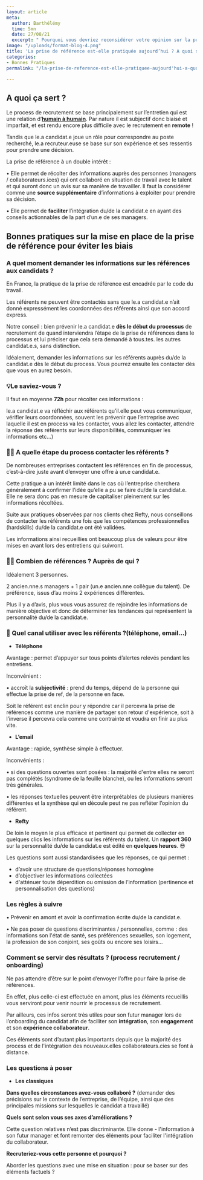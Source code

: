 ```yaml
---
layout: article
meta:
  author: Barthélémy
  time: 5mn
  date: 27/08/21
  excerpt: " Pourquoi vous devriez reconsidérer votre opinion sur la prise de référence"
image: "/uploads/format-blog-4.png"
title: 'La prise de référence est-elle pratiquée aujourd’hui ? A quoi sert elle ? '
categories:
- Bonnes Pratiques
permalink: "/la-prise-de-reference-est-elle-pratiquee-aujourd'hui-a-quoi-ça-sert/"

---
```

## A quoi ça sert ?

Le process de recrutement se base principalement sur l’entretien qui est une relation d’[**humain à humain**](https://blog.refty.co/intuition-un-indicateur-fiable-en-entretien/). Par nature il est subjectif donc biaisé et imparfait, et est rendu encore plus difficile avec le recrutement en **remote** !

Tandis que le.a candidat.e joue un rôle pour correspondre au poste recherché, le.a recruteur.euse se base sur son expérience et ses ressentis pour prendre une décision.

La prise de référence à un double intérêt :

•  Elle permet de récolter des informations auprès des personnes (managers / collaborateurs.ices) qui ont collaboré en situation de travail avec le talent et qui auront donc un avis sur sa manière de travailler. Il faut la considérer comme une **source supplémentaire** d’informations à exploiter pour prendre sa décision.

•  Elle permet de **faciliter** l’intégration du/de la candidat.e en ayant des conseils actionnables de la part d’un.e de ses managers.

## Bonnes pratiques sur la mise en place de la prise de référence pour éviter les biais

### A quel moment demander les informations sur les références aux candidats ?

En France, la pratique de la prise de référence est encadrée par le code du travail.

Les référents ne peuvent être contactés sans que le.a candidat.e n’ait donné expressément les coordonnées des référents ainsi que son accord express.

Notre conseil : bien prévenir le.a candidat.e **dès le début du processus** de recrutement de quand interviendra l’étape de la prise de références dans le processus et lui préciser que cela sera demandé à tous.tes. les autres candidat.e.s, sans distinction.

Idéalement, demander les informations sur les référents auprès du/de la candidat.e dès le début du process. Vous pourrez ensuite les contacter dès que vous en aurez besoin.

### 💡Le saviez-vous ?

Il  faut en moyenne **72h** pour récolter ces informations :

le.a candidat.e va réfléchir aux référents qu’il.elle peut vous communiquer, vérifier leurs coordonnées, souvent les prévenir que l’entreprise avec laquelle il est en process va les contacter, vous allez les contacter, attendre la réponse des référents sur leurs disponibilités, communiquer les informations etc...)

### 🚴‍♂️ A quelle étape du process contacter les référents ?

De nombreuses entreprises contactent les références en fin de processus, c’est-à-dire juste avant d’envoyer une offre à un.e candidat.e.

Cette pratique a un intérêt limité dans le cas où l’entreprise cherchera généralement à confirmer l’idée qu’elle a pu se faire du/de la candidat.e. Elle ne sera donc pas en mesure de capitaliser pleinement sur les informations récoltées.

Suite aux pratiques observées par nos clients chez Refty, nous conseillons de contacter les référents une fois que les compétences professionnelles (hardskills) du/de la candidat.e ont été validées.

Les informations ainsi recueillies ont beaucoup plus  de valeurs pour être mises en avant lors des entretiens qui suivront.

### 👮‍♀️ Combien de références ? Auprès de qui ?

Idéalement 3 personnes.

2 ancien.nne.s managers + 1 pair (un.e ancien.nne collègue du talent). De préférence, issus d’au moins 2 expériences différentes.

Plus il y a d’avis, plus vous vous assurez de rejoindre les informations de manière objective et donc de déterminer les tendances qui représentent la personnalité du/de la candidat.e.

### 💌  Quel canal utiliser avec les référents ?(téléphone, email…)

* **Téléphone**

Avantage : permet d’appuyer sur tous points d’alertes relevés pendant les entretiens.

Inconvénient :

•  accroît la **subjectivité** : prend du temps, dépend de la personne qui effectue la prise de ref, de la personne en face.

Soit le référent est enclin pour y répondre car il percevra la prise de références comme une manière de partager son retour d'expérience, soit à l’inverse il percevra cela comme une contrainte et voudra en finir au plus vite.

* **L’email**

Avantage : rapide, synthèse simple à effectuer.

Inconvénients :

• si des questions ouvertes sont posées : la majorité d'entre elles ne seront pas complétés (syndrome de la feuille blanche), ou les informations seront très générales.

• les réponses textuelles peuvent être interprétables de plusieurs manières différentes et la synthèse qui en découle peut ne pas refléter l’opinion du référent.

* **Refty**

De loin le moyen le plus efficace et pertinent qui permet de collecter en quelques clics les informations sur les référents du talent.  Un **rapport 360** sur la personnalité du/de la candidat.e est édité en **quelques heures**. 😎

Les questions sont aussi standardisées que les réponses, ce qui permet :

* d’avoir une structure de questions/réponses homogène
* d’objectiver les informations collectées
* d'atténuer toute déperdition ou omission de l’information (pertinence et personnalisation des questions)

### Les règles à suivre

• Prévenir en amont et avoir la confirmation écrite du/de la candidat.e.

• Ne pas poser de questions discriminantes / personnelles, comme : des informations son l'état de santé, ses préférences sexuelles, son logement, la profession de son conjoint, ses goûts ou encore ses loisirs…

### Comment se servir des résultats ? (process recrutement / onboarding)

Ne pas attendre d’être sur le point d’envoyer l’offre pour faire la prise de références.

En effet, plus celle-ci est effectuée en amont, plus les éléments recueillis vous serviront pour venir nourrir le processus de recrutement.

Par ailleurs, ces infos seront très utiles pour son futur manager lors de l’onboarding du candidat afin de faciliter son **intégration**, son **engagement** et son **expérience collaborateur**.

Ces éléments sont d’autant plus importants depuis que la majorité des process et de l'intégration des nouveaux.elles collaborateurs.cies se font à distance.

### Les questions à poser

* **Les classiques**

**Dans quelles circonstances avez-vous collaboré ?** (demander des précisions sur le contexte de l’entreprise, de l’équipe, ainsi que des principales missions sur lesquelles le candidat a travaillé)

**Quels sont selon vous ses axes d’améliorations ?**

Cette question relatives n’est pas discriminante. Elle donne - l'information à son futur manager et font remonter des éléments pour faciliter l'intégration du collaborateur.

**Recruteriez-vous cette personne et pourquoi ?**

Aborder les questions avec une mise en situation : pour se baser sur des éléments factuels ?